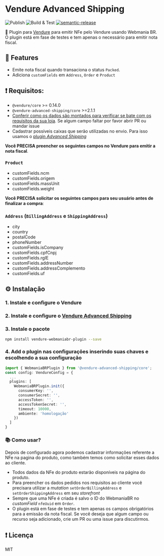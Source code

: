 # Vendure Advanced Shipping
![Publish](https://github.com/jonyw4/vendure-webmaniabr-plugin/workflows/Publish/badge.svg?branch=master)
![Build & Test](https://github.com/jonyw4/vendure-webmaniabr-plugin/workflows/Build%20&%20Test/badge.svg)
[![semantic-release](https://img.shields.io/badge/%20%20%F0%9F%93%A6%F0%9F%9A%80-semantic--release-e10079.svg)](https://github.com/semantic-release/semantic-release)

📄 Plugin para [Vendure](https://github.com/vendure-ecommerce/vendure) para emitir NFe pelo Vendure usando Webmania BR. O plugin está em fase de testes e tem apenas o necessário para emitir nota fiscal.

## 🌟 Features
- Emite nota fiscal quando transaciona o status `Packed`.
- Adiciona `customFields` em `Address`, `Order` e `Product`

## ❗ Requisitos:
- `@vendure/core` >= 0.14.0
- `@vendure-advanced-shipping/core` >=2.1.1
- [Conferir como os dados são montados para verificar se bate com os requisitos da sua loja](https://github.com/jonyw4/vendure-webmaniabr-plugin/blob/master/src/custom-validation-proccess.ts). Se algum campo faltar por favor abrir PR ou mandar issue
- Cadastrar possíveis caixas que serão utilizadas no envio. Para isso usamos o [plugin *Advanced Shipping*](https://github.com/jonyw4/vendure-advanced-shipping)

**Você PRECISA preencher os seguintes campos no Vendure para emitir a nota fiscal**.
### `Product`
- customFields.ncm
- customFields.origem
- customFields.massUnit
- customFields.weight

**Você PRECISA solicitar os seguintes campos para seu usuário antes de finalizar a compra**:

### `Address` (`BillingAddress` e `ShippingAddress`)
- city
- country
- postalCode
- phoneNumber
- customFields.isCompany
- customFields.cpfCnpj
- customFields.rgIE
- customFields.addressNumber
- customFields.addressComplemento
- customFields.uf

## ⚙️ Instalação
### 1. Instale e configure o Vendure
### 2. Instale e configure o [Vendure Advanced Shipping](https://github.com/jonyw4/vendure-advanced-shipping#%EF%B8%8F-install)
### 3. Instale o pacote
```bash
npm install vendure-webmaniabr-plugin --save
```

### 4. Add o plugin nas configurações inserindo suas chaves e escolhendo a sua configuração
```typescript
import { WebmaniaBRPlugin } from '@vendure-advanced-shipping/core';
const config: VendureConfig = {
  ...
  plugins: [
    WebmaniaBRPlugin.init({
      consumerKey: '',
      consumerSecret: '',
      accessToken: '',
      accessTokenSecret: '',
      timeout: 10000,
      ambiente: 'homologação'
    })
  ]
}
```

### 📚 Como usar?
Depois de configurado agora podemos cadastrar informações referente a NFe na pagina do produto, como também temos como solicitar esses dados ao cliente.

- Todos dados da NFe do produto estarão disponíveis na página do produto.
- Para preencher os dados pedidos nos requisitos ao cliente você precisara utilizar a _mutation_ `setOrderBillingAddress` e `setOrderShippingAddress` em seu _storefront_
- Sempre que uma NFe é criada é salvo o ID do WebmaniaBR no _customField_ `nfeUuid` em `Order`.
- O plugin está em fase de testes e tem apenas os campos obrigatórios para a emissão da nota fiscal. Se você deseja que algum campo ou recurso seja adicionado, crie um PR ou uma issue para discutirmos.

## ❗️ Licença
MIT 